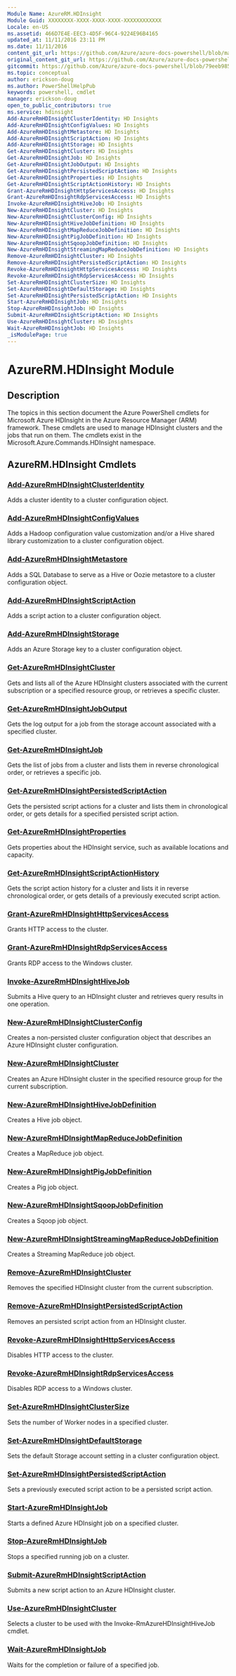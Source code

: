 ```yaml
---
Module Name: AzureRM.HDInsight
Module Guid: XXXXXXXX-XXXX-XXXX-XXXX-XXXXXXXXXXXX
Locale: en-US
ms.assetid: 466D7E4E-EEC3-4D5F-96C4-9224E96B4165
updated_at: 11/11/2016 23:11 PM
ms.date: 11/11/2016
content_git_url: https://github.com/Azure/azure-docs-powershell/blob/master/azureps-cmdlets-docs/ResourceManager/AzureRM.HDInsight/v2.1.0/AzureRM.HDInsight.md
original_content_git_url: https://github.com/Azure/azure-docs-powershell/blob/master/azureps-cmdlets-docs/ResourceManager/AzureRM.HDInsight/v2.1.0/AzureRM.HDInsight.md
gitcommit: https://github.com/Azure/azure-docs-powershell/blob/79eeb985ea480979357fb4695832a0c3d29a48bf
ms.topic: conceptual
author: erickson-doug
ms.author: PowerShellHelpPub
keywords: powershell, cmdlet
manager: erickson-doug
open_to_public_contributors: true
ms.service: hdinsight
Add-AzureRmHDInsightClusterIdentity: HD Insights
Add-AzureRmHDInsightConfigValues: HD Insights
Add-AzureRmHDInsightMetastore: HD Insights
Add-AzureRmHDInsightScriptAction: HD Insights
Add-AzureRmHDInsightStorage: HD Insights
Get-AzureRmHDInsightCluster: HD Insights
Get-AzureRmHDInsightJob: HD Insights
Get-AzureRmHDInsightJobOutput: HD Insights
Get-AzureRmHDInsightPersistedScriptAction: HD Insights
Get-AzureRmHDInsightProperties: HD Insights
Get-AzureRmHDInsightScriptActionHistory: HD Insights
Grant-AzureRmHDInsightHttpServicesAccess: HD Insights
Grant-AzureRmHDInsightRdpServicesAccess: HD Insights
Invoke-AzureRmHDInsightHiveJob: HD Insights
New-AzureRmHDInsightCluster: HD Insights
New-AzureRmHDInsightClusterConfig: HD Insights
New-AzureRmHDInsightHiveJobDefinition: HD Insights
New-AzureRmHDInsightMapReduceJobDefinition: HD Insights
New-AzureRmHDInsightPigJobDefinition: HD Insights
New-AzureRmHDInsightSqoopJobDefinition: HD Insights
New-AzureRmHDInsightStreamingMapReduceJobDefinition: HD Insights
Remove-AzureRmHDInsightCluster: HD Insights
Remove-AzureRmHDInsightPersistedScriptAction: HD Insights
Revoke-AzureRmHDInsightHttpServicesAccess: HD Insights
Revoke-AzureRmHDInsightRdpServicesAccess: HD Insights
Set-AzureRmHDInsightClusterSize: HD Insights
Set-AzureRmHDInsightDefaultStorage: HD Insights
Set-AzureRmHDInsightPersistedScriptAction: HD Insights
Start-AzureRmHDInsightJob: HD Insights
Stop-AzureRmHDInsightJob: HD Insights
Submit-AzureRmHDInsightScriptAction: HD Insights
Use-AzureRmHDInsightCluster: HD Insights
Wait-AzureRmHDInsightJob: HD Insights
_isModulePage: true
---
```


# AzureRM.HDInsight Module
## Description
The topics in this section document the Azure PowerShell cmdlets for Microsoft Azure HDInsight in the Azure Resource Manager (ARM) framework. These cmdlets are used to manage HDInsight clusters and the jobs that run on them. The cmdlets exist in the Microsoft.Azure.Commands.HDInsight namespace.

## AzureRM.HDInsight Cmdlets
### [Add-AzureRmHDInsightClusterIdentity](./Add-AzureRmHDInsightClusterIdentity.md)
Adds a cluster identity to a cluster configuration object.


### [Add-AzureRmHDInsightConfigValues](./Add-AzureRmHDInsightConfigValues.md)
Adds a Hadoop configuration value customization and/or a Hive shared library customization to a cluster configuration object.


### [Add-AzureRmHDInsightMetastore](./Add-AzureRmHDInsightMetastore.md)
Adds a SQL Database to serve as a Hive or Oozie metastore to a cluster configuration object.


### [Add-AzureRmHDInsightScriptAction](./Add-AzureRmHDInsightScriptAction.md)
Adds a script action to a cluster configuration object.


### [Add-AzureRmHDInsightStorage](./Add-AzureRmHDInsightStorage.md)
Adds an Azure Storage key to a cluster configuration object.


### [Get-AzureRmHDInsightCluster](./Get-AzureRmHDInsightCluster.md)
Gets and lists all of the Azure HDInsight clusters associated with the current subscription or a specified resource group, or retrieves a specific cluster.


### [Get-AzureRmHDInsightJobOutput](./Get-AzureRmHDInsightJobOutput.md)
Gets the log output for a job from the storage account associated with a specified cluster.


### [Get-AzureRmHDInsightJob](./Get-AzureRmHDInsightJob.md)
Gets the list of jobs from a cluster and lists them in reverse chronological order, or retrieves a specific job.


### [Get-AzureRmHDInsightPersistedScriptAction](./Get-AzureRmHDInsightPersistedScriptAction.md)
Gets the persisted script actions for a cluster and lists them in chronological order, or gets details for a specified persisted script action.


### [Get-AzureRmHDInsightProperties](./Get-AzureRmHDInsightProperties.md)
Gets properties about the HDInsight service, such as available locations and capacity.


### [Get-AzureRmHDInsightScriptActionHistory](./Get-AzureRmHDInsightScriptActionHistory.md)
Gets the script action history for a cluster and lists it in reverse chronological order, or gets details of a previously executed script action.


### [Grant-AzureRmHDInsightHttpServicesAccess](./Grant-AzureRmHDInsightHttpServicesAccess.md)
Grants HTTP access to the cluster.


### [Grant-AzureRmHDInsightRdpServicesAccess](./Grant-AzureRmHDInsightRdpServicesAccess.md)
Grants RDP access to the Windows cluster.


### [Invoke-AzureRmHDInsightHiveJob](./Invoke-AzureRmHDInsightHiveJob.md)
Submits a Hive query to an HDInsight cluster and retrieves query results in one operation.


### [New-AzureRmHDInsightClusterConfig](./New-AzureRmHDInsightClusterConfig.md)
Creates a non-persisted cluster configuration object that describes an Azure HDInsight cluster configuration.


### [New-AzureRmHDInsightCluster](./New-AzureRmHDInsightCluster.md)
Creates an Azure HDInsight cluster in the specified resource group for the current subscription.


### [New-AzureRmHDInsightHiveJobDefinition](./New-AzureRmHDInsightHiveJobDefinition.md)
Creates a Hive job object.


### [New-AzureRmHDInsightMapReduceJobDefinition](./New-AzureRmHDInsightMapReduceJobDefinition.md)
Creates a MapReduce job object.


### [New-AzureRmHDInsightPigJobDefinition](./New-AzureRmHDInsightPigJobDefinition.md)
Creates a Pig job object.


### [New-AzureRmHDInsightSqoopJobDefinition](./New-AzureRmHDInsightSqoopJobDefinition.md)
Creates a Sqoop job object.


### [New-AzureRmHDInsightStreamingMapReduceJobDefinition](./New-AzureRmHDInsightStreamingMapReduceJobDefinition.md)
Creates a Streaming MapReduce job object.


### [Remove-AzureRmHDInsightCluster](./Remove-AzureRmHDInsightCluster.md)
Removes the specified HDInsight cluster from the current subscription.


### [Remove-AzureRmHDInsightPersistedScriptAction](./Remove-AzureRmHDInsightPersistedScriptAction.md)
Removes an persisted script action from an HDInsight cluster.


### [Revoke-AzureRmHDInsightHttpServicesAccess](./Revoke-AzureRmHDInsightHttpServicesAccess.md)
Disables HTTP access to the cluster.


### [Revoke-AzureRmHDInsightRdpServicesAccess](./Revoke-AzureRmHDInsightRdpServicesAccess.md)
Disables RDP access to a Windows cluster.


### [Set-AzureRmHDInsightClusterSize](./Set-AzureRmHDInsightClusterSize.md)
Sets the number of Worker nodes in a specified cluster.


### [Set-AzureRmHDInsightDefaultStorage](./Set-AzureRmHDInsightDefaultStorage.md)
Sets the default Storage account setting in a cluster configuration object.


### [Set-AzureRmHDInsightPersistedScriptAction](./Set-AzureRmHDInsightPersistedScriptAction.md)
Sets a previously executed script action to be a persisted script action.


### [Start-AzureRmHDInsightJob](./Start-AzureRmHDInsightJob.md)
Starts a defined Azure HDInsight job on a specified cluster.


### [Stop-AzureRmHDInsightJob](./Stop-AzureRmHDInsightJob.md)
Stops a specified running job on a cluster.


### [Submit-AzureRmHDInsightScriptAction](./Submit-AzureRmHDInsightScriptAction.md)
Submits a new script action to an Azure HDInsight cluster.


### [Use-AzureRmHDInsightCluster](./Use-AzureRmHDInsightCluster.md)
Selects a cluster to be used with the Invoke-RmAzureHDInsightHiveJob cmdlet.


### [Wait-AzureRmHDInsightJob](./Wait-AzureRmHDInsightJob.md)
Waits for the completion or failure of a specified job.



